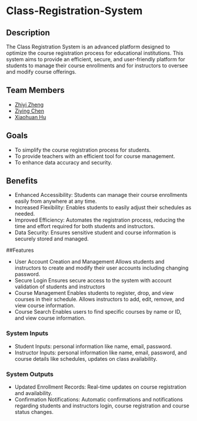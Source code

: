 # Class-Registration-System

## Description
The Class Registration System is an advanced platform designed to optimize the course registration process for educational institutions. This system aims to provide an efficient, secure, and user-friendly platform for students to manage their course enrollments and for instructors to oversee and modify course offerings. 

## Team Members
- [Zhiyi Zheng](https://github.com/Val001z)
- [Ziying Chen](https://github.com/Zi198)
- [Xiaohuan Hu](https://github.com/huxiaohuanzhai)

## Goals
- To simplify the course registration process for students.
- To provide teachers with an efficient tool for course management.
- To enhance data accuracy and security.

## Benefits
- Enhanced Accessibility: Students can manage their course enrollments easily from anywhere at any time.
- Increased Flexibility: Enables students to easily adjust their schedules as needed.
- Improved Efficiency: Automates the registration process, reducing the time and effort required for both students and instructors.
- Data Security: Ensures sensitive student and course information is securely stored and managed.

##Features
- User Account Creation and Management
Allows students and instructors to create and modify their user accounts including changing password.
- Secure Login
Ensures secure access to the system with account validation of students and instructors
- Course Management
Enables students to register, drop, and view courses in their schedule.
Allows instructors to add, edit, remove, and view course information. 
- Course Search
Enables users to find specific courses by name or ID, and view course information. 

### System Inputs
- Student Inputs: personal information like name, email, password.
- Instructor Inputs: personal information like name, email, password, and course details like schedules, updates on class availability.

### System Outputs
- Updated Enrollment Records: Real-time updates on course registration and availability.
- Confirmation Notifications: Automatic confirmations and notifications regarding students and instructors login, course registration and course status changes. 
